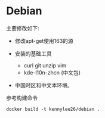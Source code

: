 # Debian

主要修改如下:

* 修改apt-get使用163的源
* 安装的基础工具

	* curl git unzip vim 
    * kde-l10n-zhcn (中文包)

* 中国时区和中文本环境。

参考构建命令

```
docker build -t kennylee26/debian .
```

